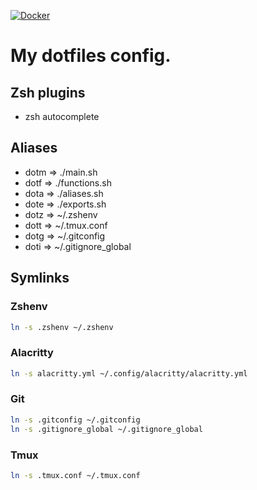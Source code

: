 [![Docker](https://github.com/MarcPartensky/Dotfiles/actions/workflows/docker.yml/badge.svg)](https://github.com/MarcPartensky/Dotfiles/actions/workflows/docker.yml)
# My dotfiles config.

## Zsh plugins
* zsh autocomplete

## Aliases
* dotm => ./main.sh
* dotf => ./functions.sh
* dota => ./aliases.sh
* dote => ./exports.sh
* dotz => ~/.zshenv
* dott => ~/.tmux.conf
* dotg => ~/.gitconfig
* doti => ~/.gitignore_global

## Symlinks

### Zshenv
```sh
ln -s .zshenv ~/.zshenv
```

### Alacritty
```sh
ln -s alacritty.yml ~/.config/alacritty/alacritty.yml
```

### Git
```sh
ln -s .gitconfig ~/.gitconfig
ln -s .gitignore_global ~/.gitignore_global
```

### Tmux
```sh
ln -s .tmux.conf ~/.tmux.conf
```
